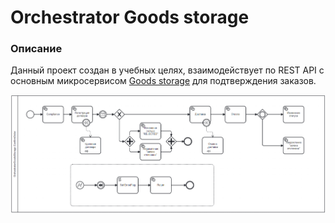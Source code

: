 # Orchestrator Goods storage
### Описание
Данный проект создан в учебных целях, взаимодействует по REST API с основным микросервисом 
[Goods storage](https://github.com/Constantin846/java-goods-storage) для подтверждения заказов.

![](src/main/resources/scheme/camunda-scheme.png)
